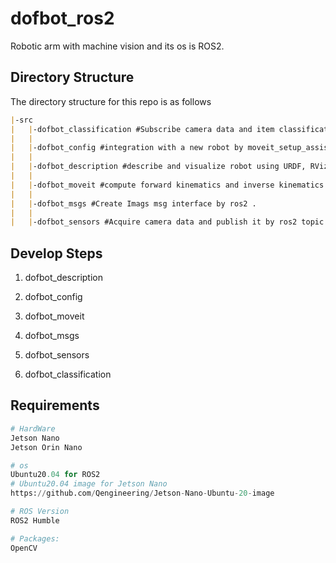 # dofbot_ros2
Robotic arm with machine vision and its os is ROS2.



## Directory Structure

The directory structure for this repo is as follows

```markdown
|-src
|	|-dofbot_classification #Subscribe camera data and item classification using YOLOv5.
|	|
|	|-dofbot_config #integration with a new robot by moveit_setup_assistance.
|	|
|	|-dofbot_description #describe and visualize robot using URDF, RViz.
|	|
|	|-dofbot_moveit #compute forward kinematics and inverse kinematics using MoveIt and KDL library.
|	|
|	|-dofbot_msgs #Create Imags msg interface by ros2 .
|	|
|	|-dofbot_sensors #Acquire camera data and publish it by ros2 topic publisher. 
```



## Develop Steps

1. dofbot_description

2. dofbot_config

3. dofbot_moveit

4. dofbot_msgs

5. dofbot_sensors

6. dofbot_classification



## Requirements

```python
# HardWare
Jetson Nano
Jetson Orin Nano

# os
Ubuntu20.04 for ROS2
# Ubuntu20.04 image for Jetson Nano
https://github.com/Qengineering/Jetson-Nano-Ubuntu-20-image

# ROS Version
ROS2 Humble

# Packages:
OpenCV
```

